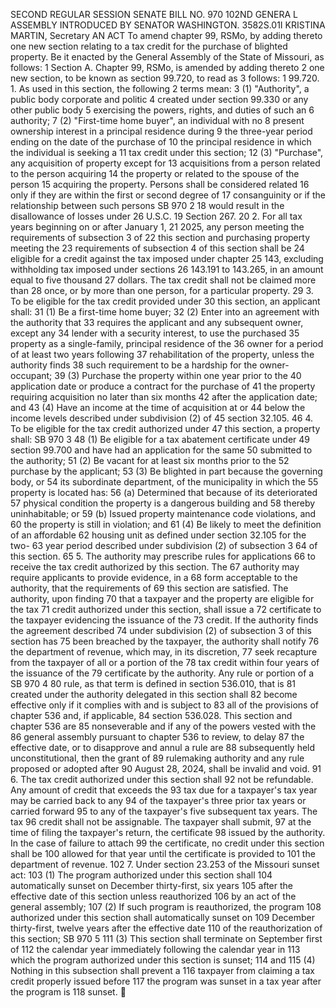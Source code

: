 SECOND REGULAR SESSION
SENATE BILL NO. 970
102ND GENERA L ASSEMBLY
INTRODUCED BY SENATOR WASHINGTON.
3582S.01I KRISTINA MARTIN, Secretary
AN ACT
To amend chapter 99, RSMo, by adding thereto one new section relating to a tax credit for the
purchase of blighted property.
Be it enacted by the General Assembly of the State of Missouri, as follows:
1 Section A. Chapter 99, RSMo, is amended by adding thereto
2 one new section, to be known as section 99.720, to read as
3 follows:
1 99.720. 1. As used in this section, the following
2 terms mean:
3 (1) "Authority", a public body corporate and politic
4 created under section 99.330 or any other public body
5 exercising the powers, rights, and duties of such an
6 authority;
7 (2) "First-time home buyer", an individual with no
8 present ownership interest in a principal residence during
9 the three-year period ending on the date of the purchase of
10 the principal residence in which the individual is seeking a
11 tax credit under this section;
12 (3) "Purchase", any acquisition of property except for
13 acquisitions from a person related to the person acquiring
14 the property or related to the spouse of the person
15 acquiring the property. Persons shall be considered related
16 only if they are within the first or second degree of
17 consanguinity or if the relationship between such persons
SB 970 2
18 would result in the disallowance of losses under 26 U.S.C.
19 Section 267.
20 2. For all tax years beginning on or after January 1,
21 2025, any person meeting the requirements of subsection 3 of
22 this section and purchasing property meeting the
23 requirements of subsection 4 of this section shall be
24 eligible for a credit against the tax imposed under chapter
25 143, excluding withholding tax imposed under sections
26 143.191 to 143.265, in an amount equal to five thousand
27 dollars. The tax credit shall not be claimed more than
28 once, or by more than one person, for a particular property.
29 3. To be eligible for the tax credit provided under
30 this section, an applicant shall:
31 (1) Be a first-time home buyer;
32 (2) Enter into an agreement with the authority that
33 requires the applicant and any subsequent owner, except any
34 lender with a security interest, to use the purchased
35 property as a single-family, principal residence of the
36 owner for a period of at least two years following
37 rehabilitation of the property, unless the authority finds
38 such requirement to be a hardship for the owner-occupant;
39 (3) Purchase the property within one year prior to the
40 application date or produce a contract for the purchase of
41 the property requiring acquisition no later than six months
42 after the application date; and
43 (4) Have an income at the time of acquisition at or
44 below the income levels described under subdivision (2) of
45 section 32.105.
46 4. To be eligible for the tax credit authorized under
47 this section, a property shall:
SB 970 3
48 (1) Be eligible for a tax abatement certificate under
49 section 99.700 and have had an application for the same
50 submitted to the authority;
51 (2) Be vacant for at least six months prior to the
52 purchase by the applicant;
53 (3) Be blighted in part because the governing body, or
54 its subordinate department, of the municipality in which the
55 property is located has:
56 (a) Determined that because of its deteriorated
57 physical condition the property is a dangerous building and
58 thereby uninhabitable; or
59 (b) Issued property maintenance code violations, and
60 the property is still in violation; and
61 (4) Be likely to meet the definition of an affordable
62 housing unit as defined under section 32.105 for the two-
63 year period described under subdivision (2) of subsection 3
64 of this section.
65 5. The authority may prescribe rules for applications
66 to receive the tax credit authorized by this section. The
67 authority may require applicants to provide evidence, in a
68 form acceptable to the authority, that the requirements of
69 this section are satisfied. The authority, upon finding
70 that a taxpayer and the property are eligible for the tax
71 credit authorized under this section, shall issue a
72 certificate to the taxpayer evidencing the issuance of the
73 credit. If the authority finds the agreement described
74 under subdivision (2) of subsection 3 of this section has
75 been breached by the taxpayer, the authority shall notify
76 the department of revenue, which may, in its discretion,
77 seek recapture from the taxpayer of all or a portion of the
78 tax credit within four years of the issuance of the
79 certificate by the authority. Any rule or portion of a
SB 970 4
80 rule, as that term is defined in section 536.010, that is
81 created under the authority delegated in this section shall
82 become effective only if it complies with and is subject to
83 all of the provisions of chapter 536 and, if applicable,
84 section 536.028. This section and chapter 536 are
85 nonseverable and if any of the powers vested with the
86 general assembly pursuant to chapter 536 to review, to delay
87 the effective date, or to disapprove and annul a rule are
88 subsequently held unconstitutional, then the grant of
89 rulemaking authority and any rule proposed or adopted after
90 August 28, 2024, shall be invalid and void.
91 6. The tax credit authorized under this section shall
92 not be refundable. Any amount of credit that exceeds the
93 tax due for a taxpayer's tax year may be carried back to any
94 of the taxpayer's three prior tax years or carried forward
95 to any of the taxpayer's five subsequent tax years. The tax
96 credit shall not be assignable. The taxpayer shall submit,
97 at the time of filing the taxpayer's return, the certificate
98 issued by the authority. In the case of failure to attach
99 the certificate, no credit under this section shall be
100 allowed for that year until the certificate is provided to
101 the department of revenue.
102 7. Under section 23.253 of the Missouri sunset act:
103 (1) The program authorized under this section shall
104 automatically sunset on December thirty-first, six years
105 after the effective date of this section unless reauthorized
106 by an act of the general assembly;
107 (2) If such program is reauthorized, the program
108 authorized under this section shall automatically sunset on
109 December thirty-first, twelve years after the effective date
110 of the reauthorization of this section;
SB 970 5
111 (3) This section shall terminate on September first of
112 the calendar year immediately following the calendar year in
113 which the program authorized under this section is sunset;
114 and
115 (4) Nothing in this subsection shall prevent a
116 taxpayer from claiming a tax credit properly issued before
117 the program was sunset in a tax year after the program is
118 sunset.
